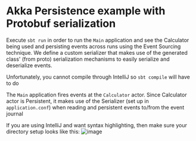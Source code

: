# Akka Persistence example with Protobuf serialization

Execute `sbt run` in order to run the `Main` application and see the Calculator being used and persisting events across
runs using the Event Sourcing technique. We define a custom serializer that makes use of the generated class'
(from proto) serialization mechanisms to easily serialize and deserialize events.

Unfortunately, you cannot compile through IntelliJ so `sbt compile` will have to do

The `Main` application fires events at the `Calculator` actor. Since Calculator actor is Persistent, it makes use of the
 Serializer (set up in `application.conf`) when reading and persistent events to/from the event journal
 
 If you are using IntelliJ and want syntax highlighting, then make sure your directory setup looks like this:
 ![image](https://cloud.githubusercontent.com/assets/14280155/14578746/e1a8e258-035e-11e6-86af-5a74669930d5.png)
